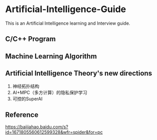 # Artificial-Intelligence-Guide
This is an Artificial Intelligence learning and Interview guide.

## C/C++ Program

## Machine Learning Algorithm

## Artificial Intelligence Theory's new directions
1. 神经拓扑结构
2. AI+MPC（多方计算）的隐私保护学习
3. 可控的SuperAI

## Reference
https://baijiahao.baidu.com/s?id=1671805560612599328&wfr=spider&for=pc
